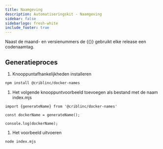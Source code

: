 ```yaml
---
title: Naamgeving
description: Automatiseringskit - Naamgeving
sidebar: false
sidebarlogo: fresh-white
include_footer: true
---
```

Naast de maand- en versienummers de {{<product-name>}} gebruikt elke release een codenaamtag.

## Generatieproces

1. Knooppuntafhankelijkheden installeren

```bash
npm install @criblinc/docker-names
```

1. Het volgende knooppuntvoorbeeld toevoegen als bestand met de naam index.mjs

```nodejs
import {generateName} from '@criblinc/docker-names'

const dockerName = generateName();

console.log(dockerName);
```

1. Het voorbeeld uitvoeren

```bash
node index.mjs
```
